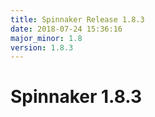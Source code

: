 ```yaml
---
title: Spinnaker Release 1.8.3
date: 2018-07-24 15:36:16
major_minor: 1.8
version: 1.8.3
---
```


# Spinnaker 1.8.3

<script src="https://gist.github.com/spinnaker-release/ce8fff410c1cc1ac0ad6fba074b5e70c.js"/>
